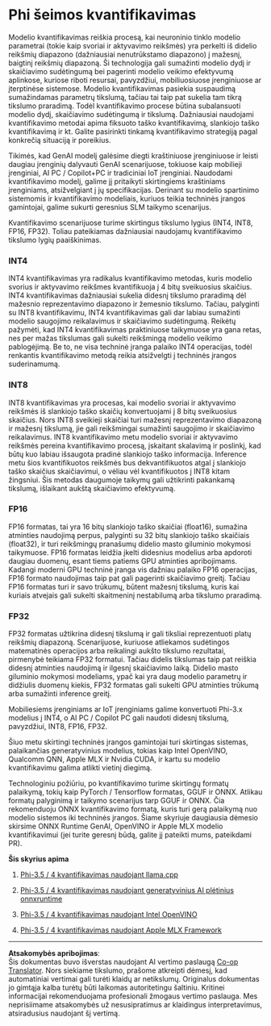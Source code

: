 <!--
CO_OP_TRANSLATOR_METADATA:
{
  "original_hash": "d658062de70b131ef4c0bff69b5fc70e",
  "translation_date": "2025-09-12T14:52:29+00:00",
  "source_file": "md/01.Introduction/04/QuantifyingPhi.md",
  "language_code": "lt"
}
-->
# **Phi šeimos kvantifikavimas**

Modelio kvantifikavimas reiškia procesą, kai neuroninio tinklo modelio parametrai (tokie kaip svoriai ir aktyvavimo reikšmės) yra perkelti iš didelio reikšmių diapazono (dažniausiai nenutrūkstamo diapazono) į mažesnį, baigtinį reikšmių diapazoną. Ši technologija gali sumažinti modelio dydį ir skaičiavimo sudėtingumą bei pagerinti modelio veikimo efektyvumą aplinkose, kuriose riboti resursai, pavyzdžiui, mobiliuosiuose įrenginiuose ar įterptinėse sistemose. Modelio kvantifikavimas pasiekia suspaudimą sumažindamas parametrų tikslumą, tačiau tai taip pat sukelia tam tikrą tikslumo praradimą. Todėl kvantifikavimo procese būtina subalansuoti modelio dydį, skaičiavimo sudėtingumą ir tikslumą. Dažniausiai naudojami kvantifikavimo metodai apima fiksuoto taško kvantifikavimą, slankiojo taško kvantifikavimą ir kt. Galite pasirinkti tinkamą kvantifikavimo strategiją pagal konkrečią situaciją ir poreikius.

Tikimės, kad GenAI modelį galėsime diegti kraštiniuose įrenginiuose ir leisti daugiau įrenginių dalyvauti GenAI scenarijuose, tokiuose kaip mobilieji įrenginiai, AI PC / Copilot+PC ir tradiciniai IoT įrenginiai. Naudodami kvantifikavimo modelį, galime jį pritaikyti skirtingiems kraštiniams įrenginiams, atsižvelgiant į jų specifikacijas. Derinant su modelio spartinimo sistemomis ir kvantifikavimo modeliais, kuriuos teikia techninės įrangos gamintojai, galime sukurti geresnius SLM taikymo scenarijus.

Kvantifikavimo scenarijuose turime skirtingus tikslumo lygius (INT4, INT8, FP16, FP32). Toliau pateikiamas dažniausiai naudojamų kvantifikavimo tikslumo lygių paaiškinimas.

### **INT4**

INT4 kvantifikavimas yra radikalus kvantifikavimo metodas, kuris modelio svorius ir aktyvavimo reikšmes kvantifikuoja į 4 bitų sveikuosius skaičius. INT4 kvantifikavimas dažniausiai sukelia didesnį tikslumo praradimą dėl mažesnio reprezentavimo diapazono ir žemesnio tikslumo. Tačiau, palyginti su INT8 kvantifikavimu, INT4 kvantifikavimas gali dar labiau sumažinti modelio saugojimo reikalavimus ir skaičiavimo sudėtingumą. Reikėtų pažymėti, kad INT4 kvantifikavimas praktiniuose taikymuose yra gana retas, nes per mažas tikslumas gali sukelti reikšmingą modelio veikimo pablogėjimą. Be to, ne visa techninė įranga palaiko INT4 operacijas, todėl renkantis kvantifikavimo metodą reikia atsižvelgti į techninės įrangos suderinamumą.

### **INT8**

INT8 kvantifikavimas yra procesas, kai modelio svoriai ir aktyvavimo reikšmės iš slankiojo taško skaičių konvertuojami į 8 bitų sveikuosius skaičius. Nors INT8 sveikieji skaičiai turi mažesnį reprezentavimo diapazoną ir mažesnį tikslumą, jie gali reikšmingai sumažinti saugojimo ir skaičiavimo reikalavimus. INT8 kvantifikavimo metu modelio svoriai ir aktyvavimo reikšmės pereina kvantifikavimo procesą, įskaitant skalavimą ir poslinkį, kad būtų kuo labiau išsaugota pradinė slankiojo taško informacija. Inference metu šios kvantifikuotos reikšmės bus dekvantifikuotos atgal į slankiojo taško skaičius skaičiavimui, o vėliau vėl kvantifikuotos į INT8 kitam žingsniui. Šis metodas daugumoje taikymų gali užtikrinti pakankamą tikslumą, išlaikant aukštą skaičiavimo efektyvumą.

### **FP16**

FP16 formatas, tai yra 16 bitų slankiojo taško skaičiai (float16), sumažina atminties naudojimą perpus, palyginti su 32 bitų slankiojo taško skaičiais (float32), ir turi reikšmingų pranašumų didelio masto giluminio mokymosi taikymuose. FP16 formatas leidžia įkelti didesnius modelius arba apdoroti daugiau duomenų, esant tiems patiems GPU atminties apribojimams. Kadangi moderni GPU techninė įranga vis dažniau palaiko FP16 operacijas, FP16 formato naudojimas taip pat gali pagerinti skaičiavimo greitį. Tačiau FP16 formatas turi ir savo trūkumų, būtent mažesnį tikslumą, kuris kai kuriais atvejais gali sukelti skaitmeninį nestabilumą arba tikslumo praradimą.

### **FP32**

FP32 formatas užtikrina didesnį tikslumą ir gali tiksliai reprezentuoti platų reikšmių diapazoną. Scenarijuose, kuriuose atliekamos sudėtingos matematinės operacijos arba reikalingi aukšto tikslumo rezultatai, pirmenybė teikiama FP32 formatui. Tačiau didelis tikslumas taip pat reiškia didesnį atminties naudojimą ir ilgesnį skaičiavimo laiką. Didelio masto giluminio mokymosi modeliams, ypač kai yra daug modelio parametrų ir didžiulis duomenų kiekis, FP32 formatas gali sukelti GPU atminties trūkumą arba sumažinti inference greitį.

Mobiliesiems įrenginiams ar IoT įrenginiams galime konvertuoti Phi-3.x modelius į INT4, o AI PC / Copilot PC gali naudoti didesnį tikslumą, pavyzdžiui, INT8, FP16, FP32.

Šiuo metu skirtingi techninės įrangos gamintojai turi skirtingas sistemas, palaikančias generatyvinius modelius, tokias kaip Intel OpenVINO, Qualcomm QNN, Apple MLX ir Nvidia CUDA, ir kartu su modelio kvantifikavimu galima atlikti vietinį diegimą.

Technologiniu požiūriu, po kvantifikavimo turime skirtingų formatų palaikymą, tokių kaip PyTorch / Tensorflow formatas, GGUF ir ONNX. Atlikau formatų palyginimą ir taikymo scenarijus tarp GGUF ir ONNX. Čia rekomenduoju ONNX kvantifikavimo formatą, kuris turi gerą palaikymą nuo modelio sistemos iki techninės įrangos. Šiame skyriuje daugiausia dėmesio skirsime ONNX Runtime GenAI, OpenVINO ir Apple MLX modelio kvantifikavimui (jei turite geresnį būdą, galite jį pateikti mums, pateikdami PR).

**Šis skyrius apima**

1. [Phi-3.5 / 4 kvantifikavimas naudojant llama.cpp](./UsingLlamacppQuantifyingPhi.md)

2. [Phi-3.5 / 4 kvantifikavimas naudojant generatyvinius AI plėtinius onnxruntime](./UsingORTGenAIQuantifyingPhi.md)

3. [Phi-3.5 / 4 kvantifikavimas naudojant Intel OpenVINO](./UsingIntelOpenVINOQuantifyingPhi.md)

4. [Phi-3.5 / 4 kvantifikavimas naudojant Apple MLX Framework](./UsingAppleMLXQuantifyingPhi.md)

---

**Atsakomybės apribojimas**:  
Šis dokumentas buvo išverstas naudojant AI vertimo paslaugą [Co-op Translator](https://github.com/Azure/co-op-translator). Nors siekiame tikslumo, prašome atkreipti dėmesį, kad automatiniai vertimai gali turėti klaidų ar netikslumų. Originalus dokumentas jo gimtąja kalba turėtų būti laikomas autoritetingu šaltiniu. Kritinei informacijai rekomenduojama profesionali žmogaus vertimo paslauga. Mes neprisiimame atsakomybės už nesusipratimus ar klaidingus interpretavimus, atsiradusius naudojant šį vertimą.
